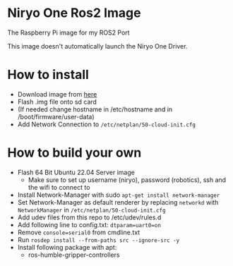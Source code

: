 # Niryo One Ros2 Image
The Raspberry Pi image for my ROS2 Port

This image doesn't automatically launch the Niryo One Driver. 

# How to install
- Download image from [here](https://pamisto-my.sharepoint.com/:u:/g/personal/pascal_stoop_pasto_ch/EWUDUtK2NXNOqs5qzQERD3oBsJbtyU_BScugnc-5wzxOAg?e=ktAvf8)
- Flash .img file onto sd card
- (If needed change hostname in /etc/hostname and in /boot/firmware/user-data)
- Add Network Connection to ```/etc/netplan/50-cloud-init.cfg```

# How to build your own
- Flash 64 Bit Ubuntu 22.04 Server image
  - Make sure to set up username (niryo), password (robotics), ssh and the wifi to connect to
- Install Network-Manager with sudo ``apt-get install network-manager``
- Set Network-Manager as default renderer by replacing ```networkd``` with ```NetworkManager``` in ```/etc/netplan/50-cloud-init.cfg```
- Add udev files from this repo to /etc/udev/rules.d
- Add following line to config.txt: ```dtparam=uart0=on```
- Remove ```console=serial0``` from cmdline.txt
- Run ```rosdep install --from-paths src --ignore-src -y```
- Install following package with apt:  
  - ros-humble-gripper-controllers

